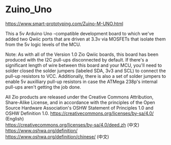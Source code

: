 # Zuino_Uno

https://www.smart-prototyping.com/Zuino-M-UNO.html

This a 5v Arduino Uno -compatible development board to which we've added two Qwiic ports that are driven at 3.3v via MOSFETs that isolate them from the 5v logic levels of the MCU.

Note: As with all of the Version 1.0 Zio Qwiic boards, this board has been produced with the I2C pull-ups disconnected by default. If there's a significant length of wire between this board and your MCU, you'll need to solder closed the solder jumpers (labeled SDA, 3v3 and SCL) to connect the pull-up resistors to VCC. Additionally, there is also a set of solder jumpers to enable 5v auxilliary pull-up resistors in case the ATMega 238p's internal pull-ups aren't getting the job done.

All Zio products are released under the Creative Commons Attribution, Share-Alike License, and in accordance with the principles of the Open Source Hardware Association's OSHW Statement of Principles 1.0 and OSHW Definition 1.0. https://creativecommons.org/licenses/by-sa/4.0/ (English)<br>
https://creativecommons.org/licenses/by-sa/4.0/deed.zh (中文)<br>
https://www.oshwa.org/definition/<br>
https://www.oshwa.org/definition/chinese/ (中文)<br>
